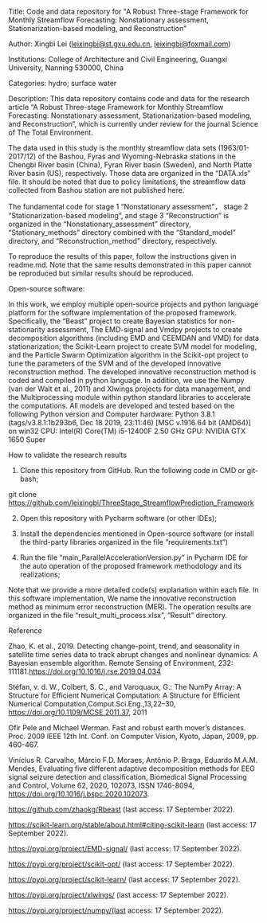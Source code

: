 
Title:
Code and data repository for "A Robust Three-stage Framework for Monthly Streamflow Forecasting: Nonstationary assessment, Stationarization-based modeling, and Reconstruction"

Author:
Xingbi Lei (leixingbi@st.gxu.edu.cn, leixingbi@foxmail.com)

Institutions:
College of Architecture and Civil Engineering, Guangxi University, Nanning 530000, China

Categories:
hydro; surface water

Description:
This data repository contains code and data for the research article “A Robust Three-stage Framework for Monthly Streamflow Forecasting: Nonstationary assessment, Stationarization-based modeling, and Reconstruction”, which is currently under review for the journal Science of The Total Environment.

The data used in this study is the monthly streamflow data sets (1963/01-2017/12) of the Bashou, Fyras and Wyoming-Nebraska stations in the Chengbi River basin (China), Fyran River basin (Sweden), and North Platte River basin (US), respectively. Those data are organized in the “DATA.xls” file. It should be noted that due to policy limitations, the streamflow data collected from Bashou station are not published here. 

The fundamental code for stage 1 “Nonstationary assessment"， stage 2 “Stationarization-based modeling”, and stage 3 “Reconstruction” is organized in the “Nonstationary_assessment” directory, “Stationary_methods” directory combined with the “Standard_model” directory, and “Reconstruction_method” directory, respectively. 

To reproduce the results of this paper, follow the instructions given in readme.md. Note that the same results demonstrated in this paper cannot be reproduced but similar results should be reproduced.

Open-source software:
 
In this work, we employ multiple open-source projects and python language platform for the software implementation of the proposed framework. Specifically, the “Beast” project to create Bayesian statistics for non-stationarity assessment, The EMD-signal and Vmdpy projects to create decomposition algorithms (including EMD and CEEMDAN and VMD) for data stationarization; the Scikit-Learn project to create SVM model for modeling, and the Particle Swarm Optimization algorithm in the Scikit-opt project to tune the parameters of the SVM and of the developed innovative reconstruction method. The developed innovative reconstruction method is coded and compiled in python language. In addition, we use the Numpy (van der Walt et al., 2011) and Xlwings projects for data management, and the Multiprocessing module within python standard libraries to accelerate the computations.
All models are developed and tested based on the following Python version and Computer hardware:
Python 3.8.1 (tags/v3.8.1:1b293b6, Dec 18 2019, 23:11:46) [MSC v.1916 64 bit (AMD64)] on win32
CPU: Intel(R) Core(TM) i5-12400F   2.50 GHz
GPU: NVIDIA GTX 1650 Super

How to validate the research results
1. Clone this repository from GitHub. Run the following code in CMD or git-bash;

git clone https://github.com/leixingbi/ThreeStage_StreamflowPrediction_Framework

2. Open this repository with Pycharm software (or other IDEs);

3. Install the dependencies mentioned in Open-source software (or install the third-party libraries organized in the file “requirements.txt”)

3. Run the file “main_ParallelAccelerationVersion.py” in Pycharm IDE for the auto operation of the proposed framework methodology and its realizations;

Note that we provide a more detailed code(s) explanation within each file. In this software implementation, We name the innovative reconstruction method as minimum error reconstruction (MER). The operation results are organized in the file “result_multi_process.xlsx”, “Result” directory.

Reference

Zhao, K. et al., 2019. Detecting change-point, trend, and seasonality in satellite time series data to track abrupt changes and nonlinear dynamics: A Bayesian ensemble algorithm. Remote Sensing of Environment, 232: 111181.https://doi.org/10.1016/j.rse.2019.04.034

Stéfan, v. d. W., Colbert, S. C., and Varoquaux, G.: The NumPy Array: A Structure for Efficient Numerical Computation: A Structure for Efficient Numerical Computation,Comput.Sci.Eng.,13,22–30, https://doi.org/10.1109/MCSE.2011.37, 2011

Ofir Pele and Michael Werman. Fast and robust earth mover’s distances. Proc. 2009 IEEE 12th Int. Conf. on Computer Vision, Kyoto, Japan, 2009, pp. 460-467.

Vinícius R. Carvalho, Márcio F.D. Moraes, Antônio P. Braga, Eduardo M.A.M. Mendes, Evaluating five different adaptive decomposition methods for EEG signal seizure detection and classification, Biomedical Signal Processing and Control, Volume 62, 2020, 102073, ISSN 1746-8094, https://doi.org/10.1016/j.bspc.2020.102073.

https://github.com/zhaokg/Rbeast  (last access: 17 September 2022).

https://scikit-learn.org/stable/about.html#citing-scikit-learn (last access: 17 September 2022).

https://pypi.org/project/EMD-signal/ (last access: 17 September 2022).

https://pypi.org/project/scikit-opt/ (last access: 17 September 2022).

https://pypi.org/project/scikit-learn/ (last access: 17 September 2022).

https://pypi.org/project/xlwings/ (last access: 17 September 2022).

https://pypi.org/project/numpy/(last access: 17 September 2022).
